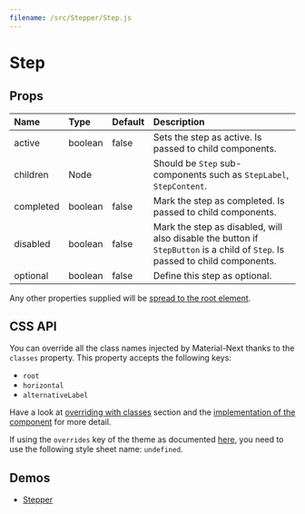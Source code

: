 ```yaml
---
filename: /src/Stepper/Step.js
---
```


<!--- This documentation is automatically generated, do not try to edit it. -->

# Step



## Props

| Name | Type | Default | Description |
|:-----|:-----|:--------|:------------|
| active | boolean | false | Sets the step as active. Is passed to child components. |
| children | Node |  | Should be `Step` sub-components such as `StepLabel`, `StepContent`. |
| completed | boolean | false | Mark the step as completed. Is passed to child components. |
| disabled | boolean | false | Mark the step as disabled, will also disable the button if `StepButton` is a child of `Step`. Is passed to child components. |
| optional | boolean | false | Define this step as optional. |

Any other properties supplied will be [spread to the root element](/guides/api#spread).

## CSS API

You can override all the class names injected by Material-Next thanks to the `classes` property.
This property accepts the following keys:
- `root`
- `horizontal`
- `alternativeLabel`

Have a look at [overriding with classes](/customization/overrides#overriding-with-classes) section
and the [implementation of the component](https://github.com/@material-next/core/@material-next/core/tree/v1-beta/src/Stepper/Step.js)
for more detail.

If using the `overrides` key of the theme as documented
[here](/customization/themes#customizing-all-instances-of-a-component-type),
you need to use the following style sheet name: `undefined`.

## Demos

- [Stepper](/demos/stepper)

